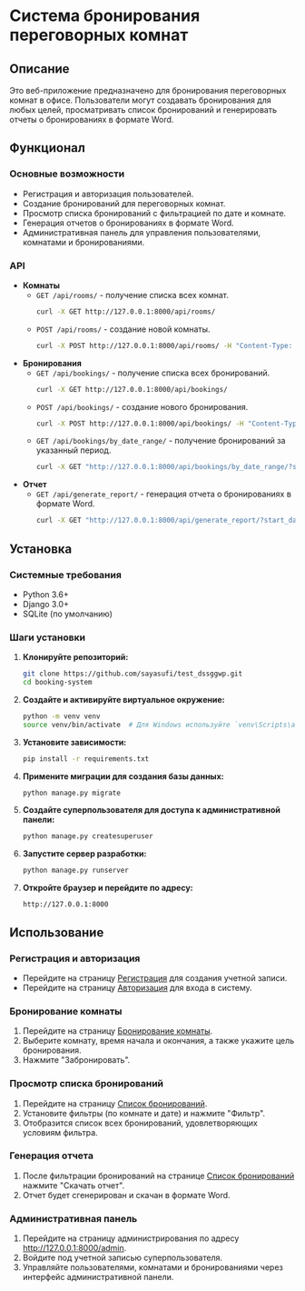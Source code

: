 # Система бронирования переговорных комнат

## Описание
Это веб-приложение предназначено для бронирования переговорных комнат в офисе. Пользователи могут создавать бронирования для любых целей, просматривать список бронирований и генерировать отчеты о бронированиях в формате Word.

## Функционал

### Основные возможности
- Регистрация и авторизация пользователей.
- Создание бронирований для переговорных комнат.
- Просмотр списка бронирований с фильтрацией по дате и комнате.
- Генерация отчетов о бронированиях в формате Word.
- Административная панель для управления пользователями, комнатами и бронированиями.

### API
- **Комнаты**
  - `GET /api/rooms/` - получение списка всех комнат.
    ```bash
    curl -X GET http://127.0.0.1:8000/api/rooms/
    ```
  - `POST /api/rooms/` - создание новой комнаты.
    ```bash
    curl -X POST http://127.0.0.1:8000/api/rooms/ -H "Content-Type: application/json" -d '{"room_number": "Комната 1", "description": "Описание комнаты"}'
    ```
- **Бронирования**
  - `GET /api/bookings/` - получение списка всех бронирований.
    ```bash
    curl -X GET http://127.0.0.1:8000/api/bookings/
    ```
  - `POST /api/bookings/` - создание нового бронирования.
    ```bash
    curl -X POST http://127.0.0.1:8000/api/bookings/ -H "Content-Type: application/json" -d '{"room": 1, "start_time": "2024-05-31T12:00:00Z", "end_time": "2024-05-31T13:00:00Z", "purpose": "Встреча", "user": 1}'
    ```
  - `GET /api/bookings/by_date_range/` - получение бронирований за указанный период.
    ```bash
    curl -X GET "http://127.0.0.1:8000/api/bookings/by_date_range/?start_date=2024-05-01&end_date=2024-05-31"
    ```
- **Отчет**
  - `GET /api/generate_report/` - генерация отчета о бронированиях в формате Word.
    ```bash
    curl -X GET "http://127.0.0.1:8000/api/generate_report/?start_date=2024-05-01&end_date=2024-05-31&room_id=1"
    ```

## Установка

### Системные требования
- Python 3.6+
- Django 3.0+
- SQLite (по умолчанию)

### Шаги установки

1. **Клонируйте репозиторий:**
    ```bash
    git clone https://github.com/sayasufi/test_dssggwp.git
    cd booking-system
    ```

2. **Создайте и активируйте виртуальное окружение:**
    ```bash
    python -m venv venv
    source venv/bin/activate  # Для Windows используйте `venv\Scripts\activate`
    ```

3. **Установите зависимости:**
    ```bash
    pip install -r requirements.txt
    ```

4. **Примените миграции для создания базы данных:**
    ```bash
    python manage.py migrate
    ```

5. **Создайте суперпользователя для доступа к административной панели:**
    ```bash
    python manage.py createsuperuser
    ```

6. **Запустите сервер разработки:**
    ```bash
    python manage.py runserver
    ```

7. **Откройте браузер и перейдите по адресу:**
    ```plaintext
    http://127.0.0.1:8000
    ```

## Использование

### Регистрация и авторизация

- Перейдите на страницу [Регистрация](http://127.0.0.1:8000/accounts/signup/) для создания учетной записи.
- Перейдите на страницу [Авторизация](http://127.0.0.1:8000/accounts/login/) для входа в систему.

### Бронирование комнаты

1. Перейдите на страницу [Бронирование комнаты](http://127.0.0.1:8000/book_room/).
2. Выберите комнату, время начала и окончания, а также укажите цель бронирования.
3. Нажмите "Забронировать".

### Просмотр списка бронирований

1. Перейдите на страницу [Список бронирований](http://127.0.0.1:8000/booking_list/).
2. Установите фильтры (по комнате и дате) и нажмите "Фильтр".
3. Отобразится список всех бронирований, удовлетворяющих условиям фильтра.

### Генерация отчета

1. После фильтрации бронирований на странице [Список бронирований](http://127.0.0.1:8000/booking_list/) нажмите "Скачать отчет".
2. Отчет будет сгенерирован и скачан в формате Word.

### Административная панель
1. Перейдите на страницу администрирования по адресу http://127.0.0.1:8000/admin.
2. Войдите под учетной записью суперпользователя.
3. Управляйте пользователями, комнатами и бронированиями через интерфейс административной панели.